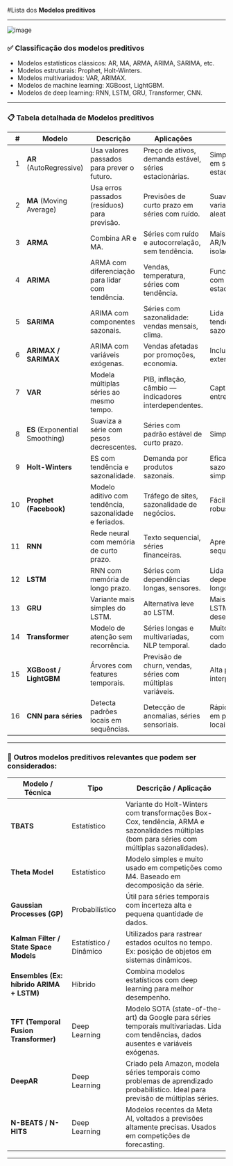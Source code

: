 #Lista dos **Modelos preditivos**

---

![image](https://github.com/user-attachments/assets/8d500e00-80cb-4381-89f5-970e62217267)


### ✅ **Classificação dos modelos preditivos**
- Modelos estatísticos clássicos: AR, MA, ARMA, ARIMA, SARIMA, etc.
- Modelos estruturais: Prophet, Holt-Winters.
- Modelos multivariados: VAR, ARIMAX.
- Modelos de machine learning: XGBoost, LightGBM.
- Modelos de deep learning: RNN, LSTM, GRU, Transformer, CNN.

---

### 📋 Tabela detalhada de Modelos preditivos


| **#** | **Modelo** | **Descrição** | **Aplicações** | **Prós** | **Contras** |
|------:|------------|---------------|----------------|----------|-------------|
| 1 | **AR** (AutoRegressive) | Usa valores passados para prever o futuro. | Preço de ativos, demanda estável, séries estacionárias. | Simples, eficaz em séries estacionárias. | Ignora tendência e sazonalidade. |
| 2 | **MA** (Moving Average) | Usa erros passados (resíduos) para previsão. | Previsões de curto prazo em séries com ruído. | Suaviza variações aleatórias. | Não captura tendências nem ciclos. |
| 3 | **ARMA** | Combina AR e MA. | Séries com ruído e autocorrelação, sem tendência. | Mais robusto que AR/MA isoladamente. | Exige série estacionária. |
| 4 | **ARIMA** | ARMA com diferenciação para lidar com tendência. | Vendas, temperatura, séries com tendência. | Funciona bem com séries não estacionárias. | Não trata sazonalidade naturalmente. |
| 5 | **SARIMA** | ARIMA com componentes sazonais. | Séries com sazonalidade: vendas mensais, clima. | Lida com tendência e sazonalidade. | Muitos parâmetros, difícil ajustar. |
| 6 | **ARIMAX / SARIMAX** | ARIMA com variáveis exógenas. | Vendas afetadas por promoções, economia. | Inclui efeitos externos. | Requer bons dados exógenos. |
| 7 | **VAR** | Modela múltiplas séries ao mesmo tempo. | PIB, inflação, câmbio — indicadores interdependentes. | Capta interações entre variáveis. | Requer muitas observações históricas. |
| 8 | **ES** (Exponential Smoothing) | Suaviza a série com pesos decrescentes. | Séries com padrão estável de curto prazo. | Simples e rápido. | Não modela tendência/sazonalidade. |
| 9 | **Holt-Winters** | ES com tendência e sazonalidade. | Demanda por produtos sazonais. | Eficaz em sazonalidade simples. | Menos flexível que SARIMA. |
| 10 | **Prophet (Facebook)** | Modelo aditivo com tendência, sazonalidade e feriados. | Tráfego de sites, sazonalidade de negócios. | Fácil de ajustar, robusto a outliers. | Acurácia pode ser inferior a modelos complexos. |
| 11 | **RNN** | Rede neural com memória de curto prazo. | Texto sequencial, séries financeiras. | Aprende padrões sequenciais. | Difícil de treinar, instável. |
| 12 | **LSTM** | RNN com memória de longo prazo. | Séries com dependências longas, sensores. | Lida com dependência de longo prazo. | Pesado e lento para treinar. |
| 13 | **GRU** | Variante mais simples do LSTM. | Alternativa leve ao LSTM. | Mais rápido que LSTM com bom desempenho. | Pode perder precisão em casos complexos. |
| 14 | **Transformer** | Modelo de atenção sem recorrência. | Séries longas e multivariadas, NLP temporal. | Muito poderoso com grandes dados. | Requer muitos dados e recursos. |
| 15 | **XGBoost / LightGBM** | Árvores com features temporais. | Previsão de churn, vendas, séries com múltiplas variáveis. | Alta precisão e interpretabilidade. | Requer engenharia de features. |
| 16 | **CNN para séries** | Detecta padrões locais em sequências. | Detecção de anomalias, séries sensoriais. | Rápido e eficaz em padrões locais. | Não modela bem longas dependências. |

---

### 🧩 **Outros modelos preditivos relevantes que podem ser considerados**:

| Modelo / Técnica | Tipo | Descrição / Aplicação |
|------------------|------|------------------------|
| **TBATS**        | Estatístico | Variante do Holt-Winters com transformações Box-Cox, tendência, ARMA e sazonalidades múltiplas (bom para séries com múltiplas sazonalidades). |
| **Theta Model**  | Estatístico | Modelo simples e muito usado em competições como M4. Baseado em decomposição da série. |
| **Gaussian Processes (GP)** | Probabilístico | Útil para séries temporais com incerteza alta e pequena quantidade de dados. |
| **Kalman Filter / State Space Models** | Estatístico / Dinâmico | Utilizados para rastrear estados ocultos no tempo. Ex: posição de objetos em sistemas dinâmicos. |
| **Ensembles (Ex: híbrido ARIMA + LSTM)** | Híbrido | Combina modelos estatísticos com deep learning para melhor desempenho. |
| **TFT (Temporal Fusion Transformer)** | Deep Learning | Modelo SOTA (state-of-the-art) da Google para séries temporais multivariadas. Lida com tendências, dados ausentes e variáveis exógenas. |
| **DeepAR** | Deep Learning | Criado pela Amazon, modela séries temporais como problemas de aprendizado probabilístico. Ideal para previsão de múltiplas séries. |
| **N-BEATS / N-HITS** | Deep Learning | Modelos recentes da Meta AI, voltados a previsões altamente precisas. Usados em competições de forecasting. |

---

 
